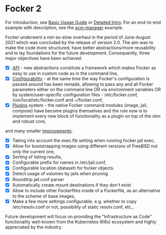 # Focker 2

For introduction, see [Basic Usage Guide](./docs/Basic_Usage_Guide.md) or [Detailed Intro](./docs/Detailed_Intro.md). For an end-to-end example with description, see the [scm-manager](./example/scm-manager/README.md) example.

Focker underwent a not-so-slow overhaul in the period of June-August 2021 which was concluded by the release of version 2.0. The aim was to make the code more structured, have better abstractions/more reusability and to lay foundations for the future development. Consequently, three major objectives have been achieved:

- [X] [API](./docs/v2/00_api.md) - new abstractions constitute a framework which makes Focker as easy to use in custom code as in the command line,
- [X] [Configurability](./docs/v2/01_config.md) - at the same time the way Focker's configuration is passed around has been remade, allowing to pass any and all Focker parameters either on the command line OR via environment variables OR by system/user-specific configuration files - /etc/focker.conf, /usr/local/etc/focker.conf and ~/focker.conf,
- [X] [Plugins](./docs/v2/02_plugins.md) system - the native Focker command modules (image, jail, compose) have become plugins themselves and the rule now is to implement every new block of functionality as a plugin on top of the slim and robust core,

and many smaller [Improvements](./docs/v2/03_improvements.md):

- [X] Taking into account the exec.fib setting when running focker jail exec,
- [X] Allow for bootstrapping images using different versions of FreeBSD not only the current one,
- [X] Sorting of listing results,
- [X] Configurable prefix for names in /etc/jail.conf,
- [X] Configurable location (dataset) for focker objects.
- [X] Detect usage of volumes by jails when pruning
- [X] Roundtrip jail.conf parser
- [X] Automatically create mount destinations if they don't exist
- [X] Allow to include other Fockerfiles inside of a Fockerfile, as an alternative to the scheme of base images,
- [X] Make a few more settings configurable, e.g. whether to copy /etc/resolv.conf or not, possibility of static resolv.conf, etc.,

Future development will focus on providing the "Infrastructure as Code" functionality well-known from the Kubernetes (K8s) ecosystem and highly appreciated by the industry.

